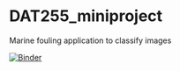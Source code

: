 # DAT255_miniproject
Marine fouling application to classify images

[![Binder](https://mybinder.org/badge_logo.svg)](https://mybinder.org/v2/gh/kmolima/DAT255_miniproject/main?labpath=https%3A%2F%2Fgithub.com%2Fkmolima%2FDAT255_miniproject%2Fblob%2Fmain%2Fnbs%2Fmf_app.ipynb)
